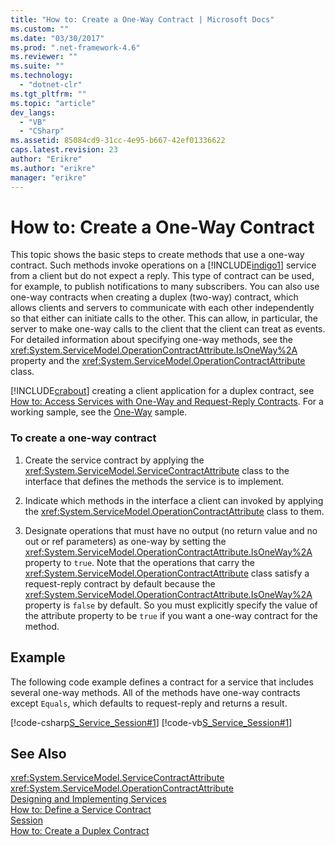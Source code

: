 ```yaml
---
title: "How to: Create a One-Way Contract | Microsoft Docs"
ms.custom: ""
ms.date: "03/30/2017"
ms.prod: ".net-framework-4.6"
ms.reviewer: ""
ms.suite: ""
ms.technology: 
  - "dotnet-clr"
ms.tgt_pltfrm: ""
ms.topic: "article"
dev_langs: 
  - "VB"
  - "CSharp"
ms.assetid: 85084cd9-31cc-4e95-b667-42ef01336622
caps.latest.revision: 23
author: "Erikre"
ms.author: "erikre"
manager: "erikre"
---
```

# How to: Create a One-Way Contract
This topic shows the basic steps to create methods that use a one-way contract. Such methods invoke operations on a [!INCLUDE[indigo1](../../../../includes/indigo1-md.md)] service from a client but do not expect a reply. This type of contract can be used, for example, to publish notifications to many subscribers. You can also use one-way contracts when creating a duplex (two-way) contract, which allows clients and servers to communicate with each other independently so that either can initiate calls to the other. This can allow, in particular, the server to make one-way calls to the client that the client can treat as events. For detailed information about specifying one-way methods, see the <xref:System.ServiceModel.OperationContractAttribute.IsOneWay%2A> property and the <xref:System.ServiceModel.OperationContractAttribute> class.  
  
 [!INCLUDE[crabout](../../../../includes/crabout-md.md)] creating a client application for a duplex contract, see [How to: Access Services with One-Way and Request-Reply Contracts](../../../../docs/framework/wcf/feature-details/how-to-access-wcf-services-with-one-way-and-request-reply-contracts.md). For a working sample, see the [One-Way](../../../../docs/framework/wcf/samples/one-way.md) sample.  
  
### To create a one-way contract  
  
1.  Create the service contract by applying the <xref:System.ServiceModel.ServiceContractAttribute> class to the interface that defines the methods the service is to implement.  
  
2.  Indicate which methods in the interface a client can invoked by applying the <xref:System.ServiceModel.OperationContractAttribute> class to them.  
  
3.  Designate operations that must have no output (no return value and no out or ref parameters) as one-way by setting the <xref:System.ServiceModel.OperationContractAttribute.IsOneWay%2A> property to `true`. Note that the operations that carry the <xref:System.ServiceModel.OperationContractAttribute> class satisfy a request-reply contract by default because the <xref:System.ServiceModel.OperationContractAttribute.IsOneWay%2A> property is `false` by default. So you must explicitly specify the value of the attribute property to be `true` if you want a one-way contract for the method.  
  
## Example  
 The following code example defines a contract for a service that includes several one-way methods. All of the methods have one-way contracts except `Equals`, which defaults to request-reply and returns a result.  
  
 [!code-csharp[S_Service_Session#1](../../../../samples/snippets/csharp/VS_Snippets_CFX/s_service_session/cs/service.cs#1)]
 [!code-vb[S_Service_Session#1](../../../../samples/snippets/visualbasic/VS_Snippets_CFX/s_service_session/vb/service.vb#1)]  
  
## See Also  
 <xref:System.ServiceModel.ServiceContractAttribute>   
 <xref:System.ServiceModel.OperationContractAttribute>   
 [Designing and Implementing Services](../../../../docs/framework/wcf/designing-and-implementing-services.md)   
 [How to: Define a Service Contract](../../../../docs/framework/wcf/how-to-define-a-windows-communication-foundation-service-contract.md)   
 [Session](../../../../docs/framework/wcf/samples/session.md)   
 [How to: Create a Duplex Contract](../../../../docs/framework/wcf/feature-details/how-to-create-a-duplex-contract.md)